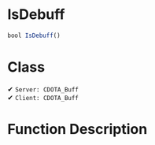 # IsDebuff
```js	
bool IsDebuff()
```
# Class
✔ `Server: CDOTA_Buff`  
✔ `Client: CDOTA_Buff`  

# Function Description

